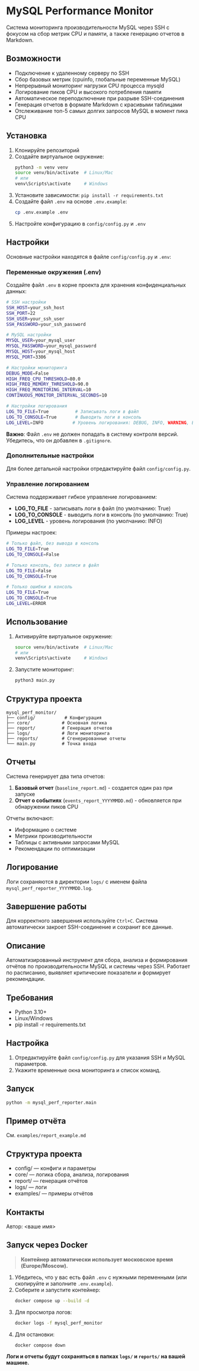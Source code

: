# MySQL Performance Monitor

Система мониторинга производительности MySQL через SSH с фокусом на сбор метрик CPU и памяти, а также генерацию отчетов в Markdown.

## Возможности

- Подключение к удаленному серверу по SSH
- Сбор базовых метрик (cpuinfo, глобальные переменные MySQL)
- Непрерывный мониторинг нагрузки CPU процесса mysqld
- Логирование пиков CPU и высокого потребления памяти
- Автоматическое переподключение при разрыве SSH-соединения
- Генерация отчетов в формате Markdown с красивыми таблицами
- Отслеживание топ-5 самых долгих запросов MySQL в момент пика CPU

## Установка

1. Клонируйте репозиторий
2. Создайте виртуальное окружение:
   ```bash
   python3 -m venv venv
   source venv/bin/activate  # Linux/Mac
   # или
   venv\Scripts\activate     # Windows
   ```
3. Установите зависимости: `pip install -r requirements.txt`
4. Создайте файл `.env` на основе `.env.example`:
   ```bash
   cp .env.example .env
   ```
5. Настройте конфигурацию в `config/config.py` и `.env`

## Настройки

Основные настройки находятся в файле `config/config.py` и `.env`:

### Переменные окружения (.env)
Создайте файл `.env` в корне проекта для хранения конфиденциальных данных:

```bash
# SSH настройки
SSH_HOST=your_ssh_host
SSH_PORT=22
SSH_USER=your_ssh_user
SSH_PASSWORD=your_ssh_password

# MySQL настройки
MYSQL_USER=your_mysql_user
MYSQL_PASSWORD=your_mysql_password
MYSQL_HOST=your_mysql_host
MYSQL_PORT=3306

# Настройки мониторинга
DEBUG_MODE=False
HIGH_FREQ_CPU_THRESHOLD=80.0
HIGH_FREQ_MEMORY_THRESHOLD=90.0
HIGH_FREQ_MONITORING_INTERVAL=10
CONTINUOUS_MONITOR_INTERVAL_SECONDS=10

# Настройки логирования
LOG_TO_FILE=True          # Записывать логи в файл
LOG_TO_CONSOLE=True       # Выводить логи в консоль
LOG_LEVEL=INFO           # Уровень логирования: DEBUG, INFO, WARNING, ERROR, CRITICAL
```

**Важно**: Файл `.env` не должен попадать в систему контроля версий. Убедитесь, что он добавлен в `.gitignore`.

### Дополнительные настройки
Для более детальной настройки отредактируйте файл `config/config.py`.

### Управление логированием
Система поддерживает гибкое управление логированием:

- **LOG_TO_FILE** - записывать логи в файл (по умолчанию: True)
- **LOG_TO_CONSOLE** - выводить логи в консоль (по умолчанию: True)
- **LOG_LEVEL** - уровень логирования (по умолчанию: INFO)

Примеры настроек:
```bash
# Только файл, без вывода в консоль
LOG_TO_FILE=True
LOG_TO_CONSOLE=False

# Только консоль, без записи в файл
LOG_TO_FILE=False
LOG_TO_CONSOLE=True

# Только ошибки в консоль
LOG_TO_FILE=True
LOG_TO_CONSOLE=True
LOG_LEVEL=ERROR
```

## Использование

1. Активируйте виртуальное окружение:
   ```bash
   source venv/bin/activate  # Linux/Mac
   # или
   venv\Scripts\activate     # Windows
   ```

2. Запустите мониторинг:
   ```bash
   python3 main.py
   ```

## Структура проекта

```
mysql_perf_monitor/
├── config/           # Конфигурация
├── core/            # Основная логика
├── report/          # Генерация отчетов
├── logs/            # Логи мониторинга
├── reports/         # Сгенерированные отчеты
└── main.py          # Точка входа
```

## Отчеты

Система генерирует два типа отчетов:

1. **Базовый отчет** (`baseline_report.md`) - создается один раз при запуске
2. **Отчет о событиях** (`events_report_YYYYMMDD.md`) - обновляется при обнаружении пиков CPU

Отчеты включают:
- Информацию о системе
- Метрики производительности
- Таблицы с активными запросами MySQL
- Рекомендации по оптимизации

## Логирование

Логи сохраняются в директории `logs/` с именем файла `mysql_perf_reporter_YYYYMMDD.log`.

## Завершение работы

Для корректного завершения используйте `Ctrl+C`. Система автоматически закроет SSH-соединение и сохранит все данные.

## Описание
Автоматизированный инструмент для сбора, анализа и формирования отчётов по производительности MySQL и системы через SSH. Работает по расписанию, выявляет критические показатели и формирует рекомендации.

## Требования
- Python 3.10+
- Linux/Windows
- pip install -r requirements.txt

## Настройка
1. Отредактируйте файл `config/config.py` для указания SSH и MySQL параметров.
2. Укажите временные окна мониторинга и список команд.

## Запуск
```bash
python -m mysql_perf_reporter.main
```

## Пример отчёта
См. `examples/report_example.md`

## Структура проекта
- config/ — конфиги и параметры
- core/ — логика сбора, анализа, логирования
- report/ — генерация отчётов
- logs/ — логи
- examples/ — примеры отчётов

## Контакты
Автор: <ваше имя>

## Запуск через Docker

> **Контейнер автоматически использует московское время (Europe/Moscow).**

1. Убедитесь, что у вас есть файл `.env` с нужными переменными (или скопируйте и заполните `.env.example`).
2. Соберите и запустите контейнер:
   ```bash
   docker compose up --build -d
   ```
3. Для просмотра логов:
   ```bash
   docker logs -f mysql_perf_monitor
   ```
4. Для остановки:
   ```bash
   docker compose down
   ```

**Логи и отчеты будут сохраняться в папках `logs/` и `reports/` на вашей машине.** 